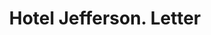 ---
doi: 10.7916/D86411SC
date_other: '1910'
date_other_textual: 1910-1919
form: correspondence
genre:
- Letters (correspondence)
name:
- Hotel Jefferson
object_in_context_url: https://biggert.cul.columbia.edu/items/view/ave_biggert_00710
subject_hierarchical_geographic:
- St. Louis, Missouri, United States
subject_name:
- Hotel Jefferson
title: Hotel Jefferson. Letter
sort_title: Hotel Jefferson. Letter
call_number: ave_biggert_00710
coordinates:
- 38.62722222222222,-90.19777777777779
pid: ave_biggert_00710
identifiers: ave_biggert_00710
permalink: /biggert/ave_biggert_00710/
layout: iiif-image-page
---